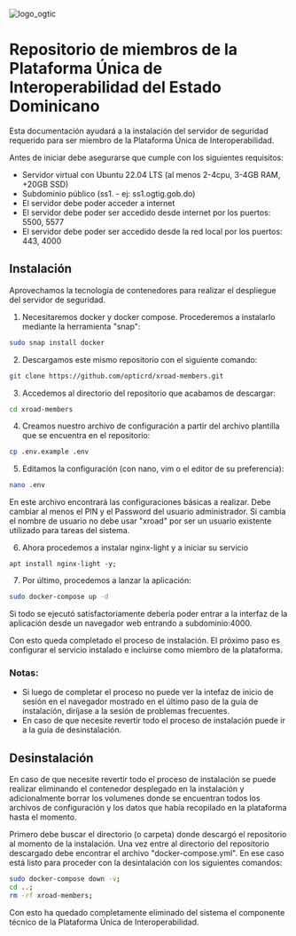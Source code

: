 ![logo_ogtic](https://github.com/opticrd/xroad-members/assets/2160489/221a0cd9-9236-46da-a6c7-73e93c61f3e7)

# Repositorio de miembros de la Plataforma Única de Interoperabilidad del Estado Dominicano

Esta documentación ayudará a la instalación del servidor de seguridad requerido para ser miembro de la Plataforma Única de Interoperabilidad.

Antes de iniciar debe asegurarse que cumple con los siguientes requisitos:
- Servidor virtual con Ubuntu 22.04 LTS (al menos 2-4cpu, 3-4GB RAM, +20GB SSD)
- Subdominio público (ss1.<dominio de la institucion> - ej: ss1.ogtig.gob.do)
- El servidor debe poder acceder a internet
- El servidor debe poder ser accedido desde internet por los puertos: 5500, 5577
- El servidor debe poder ser accedido desde la red local por los puertos: 443, 4000

## Instalación

Aprovechamos la tecnología de contenedores para realizar el despliegue del servidor de seguridad.
  
1. Necesitaremos docker y docker compose. Procederemos a instalarlo mediante la herramienta "snap":
```sh
sudo snap install docker
```

2. Descargamos este mismo repositorio con el siguiente comando:
```sh
git clone https://github.com/opticrd/xroad-members.git
```

3. Accedemos al directorio del repositorio que acabamos de descargar:
```sh
cd xroad-members
```

4. Creamos nuestro archivo de configuración a partir del archivo plantilla que se encuentra en el repositorio:
```sh
cp .env.example .env
```

5. Editamos la configuración (con nano, vim o el editor de su preferencia):
```sh
nano .env
```
En este archivo encontrará las configuraciones básicas a realizar. Debe cambiar al menos el PIN y el Password del usuario administrador. Si cambia el nombre de usuario no debe usar "xroad" por ser un usuario existente utilizado para tareas del sistema.

6. Ahora procedemos a instalar nginx-light y a iniciar su servicio
```
apt install nginx-light -y;
```

7. Por último, procedemos a lanzar la aplicación:
```sh
sudo docker-compose up -d
```

Si todo se ejecutó satisfactoriamente debería poder entrar a la interfaz de la aplicación desde un navegador web entrando a subdominio:4000.

Con esto queda completado el proceso de instalación. El próximo paso es configurar el servicio instalado e incluirse como miembro de la plataforma.

### Notas:
- Si luego de completar el proceso no puede ver la intefaz de inicio de sesión en el navegador mostrado en el último paso de la guía de instalación, diríjase a la sesión de problemas frecuentes.
- En caso de que necesite revertir todo el proceso de instalación puede ir a la guía de desinstalación.

## Desinstalación

En caso de que necesite revertir todo el proceso de instalación se puede realizar eliminando el contenedor desplegado en la instalación y adicionalmente borrar los volumenes donde se encuentran todos los archivos de configuración y los datos que había recopilado en la plataforma hasta el momento.

Primero debe buscar el directorio (o carpeta) donde descargó el repositorio al momento de la instalación. Una vez entre al directorio del repositorio descargado debe encontrar el archivo "docker-compose.yml". En ese caso está listo para proceder con la desintalación con los siguientes comandos:

```sh
sudo docker-compose down -v;
cd ..;
rm -rf xroad-members;
```

Con esto ha quedado completamente eliminado del sistema el componente técnico de la Plataforma Única de Interoperabilidad.
